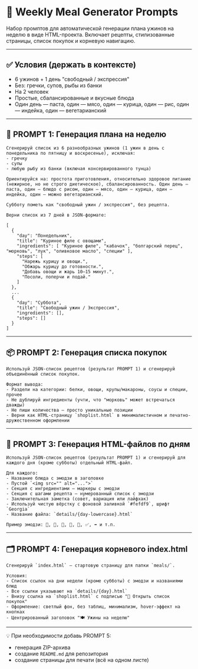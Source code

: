 # 🧠 Weekly Meal Generator Prompts

Набор промптов для автоматической генерации плана ужинов на неделю в виде HTML-проекта. Включает рецепты, стилизованные страницы, список покупок и корневую навигацию.

---

## ✅ Условия (держать в контексте)

- 6 ужинов + 1 день "свободный / экспрессия"
- Без: гречки, супов, рыбы из банки
- На 2 человек
- Простые, сбалансированные и вкусные блюда
- Один день — паста, один — мясо, один — курица, один — рис, один — индейка, один — вегетарианский

---

## 🔧 PROMPT 1: Генерация плана на неделю

```prompt
Сгенерируй список из 6 разнообразных ужинов (1 ужин в день с понедельника по пятницу и воскресенье), исключая:
- гречку
- супы
- любую рыбу из банки (включая консервированного тунца)

Ориентируйся на: простота приготовления, относительно здоровое питание (нежирное, но не строго диетическое), сбалансированность. Один день — паста, один — блюдо с рисом, один — мясо, один — курица, один — индейка, один — можно вегетарианский.

Субботу пометь как "свободный ужин / экспрессия", без рецепта.

Верни список из 7 дней в JSON-формате:

[
  {
    "day": "Понедельник",
    "title": "Куриное филе с овощами",
    "ingredients": [ "Куриное филе", "кабачок", "болгарский перец", "морковь", "лук", "оливковое масло", "специи" ],
    "steps": [
      "Нарежь курицу и овощи.",
      "Обжарь курицу до готовности.",
      "Добавь овощи и жарь 10–15 минут.",
      "Посоли, поперчи и подай."
    ]
  },
  ...
  {
    "day": "Суббота",
    "title": "Свободный ужин / Экспрессия",
    "ingredients": [],
    "steps": []
  }
]
```

---

## 📦 PROMPT 2: Генерация списка покупок

```prompt
Используй JSON-список рецептов (результат PROMPT 1) и сгенерируй объединённый список покупок.

Формат вывода:
- Раздели на категории: белки, овощи, крупы/макароны, соусы и специи, прочее
- Не дублируй ингредиенты (учти, что "морковь" может встречаться дважды)
- Не пиши количества — просто уникальные позиции
- Верни как HTML-страницу `shoplist.html` в минималистичном и печатно-дружественном оформлении
```

---

## 📄 PROMPT 3: Генерация HTML-файлов по дням

```prompt
Используй JSON-список рецептов (результат PROMPT 1) и сгенерируй для каждого дня (кроме субботы) отдельный HTML-файл.

Для каждого:
- Название блюда с эмодзи в заголовке
- Пустой `<img src="" alt="...">`
- Секция с ингредиентами — маркеры с эмодзи
- Секция с шагами рецепта — нумерованный список с эмодзи
- Заключительная заметка (совет, вариация или лайфхак)
- Используй чистую вёрстку с фоновой заливкой `#fefdf9`, шрифт `Georgia`
- Название файла: `details/{day-lowercase}.html`

Пример эмодзи: 🍝, 🥩, 🥕, 🍳, 🔪, ✅, ➡️ и т.п.
```

---

## 🗂 PROMPT 4: Генерация корневого index.html

```prompt
Сгенерируй `index.html` — стартовую страницу для папки `meals/`.

Условия:
- Список ссылок на дни недели (кроме субботы) с эмодзи и названиями блюд
- Все ссылки указывают на `details/{day}.html`
- Внизу ссылка на `shoplist.html` с подписью "🛒 Открыть список покупок"
- Оформление: светлый фон, без таблиц, минимализм, hover-эффект на кнопках
- Центрированный заголовок "🍽️ Ужины на неделю"
```

---

💡 При необходимости добавь PROMPT 5:
- генерация ZIP-архива
- создание `README.md` для репозитория
- создание страницы для печати (всё на одном листе)

